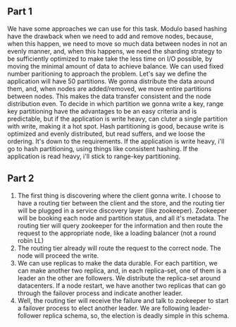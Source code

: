 ## Part 1

We have some approaches we can use for this task.
Modulo based hashing have the drawback when we need to add and remove nodes, because, when this happen, we need to move so much data between nodes in not an evenly manner, and, when this happens, we need the sharding strategy to be sufficiently optimized to make take the less time on I/O possible, by moving the minimal amount of data to achieve balance.
We can used fixed number paritioning to approach the problem. Let's say we define the application will have 50 partitions. We gonna distribute the data around them, and, when nodes are added/removed, we move entire partitions between nodes. This makes the data transfer consistent and the node distribution even.
To decide in which partition we gonna write a key, range key partitioning have the advantages to be an easy criteria and is predictable, but if the application is write heavy, can cluter a single partition with write, making it a hot spot.
Hash partitioning is good, because write is optimized and evenly distributed, but read suffers, and we loose the ordering.
It's down to the requirements. If the application is write heavy, i'll go to hash partitioning, using things like consistent hashing. If the application is read heavy, i'll stick to range-key partitioning.

## Part 2

1. The first thing is discovering where the client gonna write. I choose to have a routing tier between the client and the store, and the routing tier will be plugged in a service discovery layer (like zookeeper). Zookeeper will be booking each node and partition status, and all it's metadata. The routing tier will query zookeeper for the information and then route the request to the appropriate node, like a loading balancer (not a round robin LL)
2. The routing tier already will route the request to the correct node. The node will proceed the write.
3. We can use replicas to make the data durable. For each partition, we can make another two replica, and, in each replica-set, one of them is a leader an the other are followers. We distribute the replica-set around datacenters. If a node restart, we have another two replicas that can go through the failover process and indicate another leader.
4. Well, the routing tier will receive the failure and talk to zookeeper to start a failover process to elect another leader. We are following leader-follower replica schema, so, the election is deadly simple in this schema.

